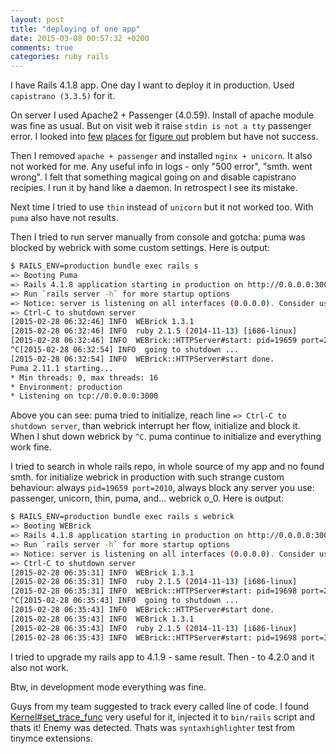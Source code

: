 ```yaml
---
layout: post
title: "deploying of one app"
date: 2015-03-08 00:57:32 +0200
comments: true
categories: ruby rails
---
```


I have Rails 4.1.8 app. One day I want to deploy it in production. Used `capistrano (3.3.5)` for it.

On server I used Apache2 + Passenger (4.0.59). Install of apache module was fine as usual. But on visit web it raise `stdin is not a tty` passenger error. I looked into [few](https://code.google.com/p/phusion-passenger/issues/detail?id=891) [places](https://code.google.com/p/phusion-passenger/issues/detail?id=891) [for](https://code.google.com/p/phusion-passenger/issues/detail?id=914) [figure out](https://github.com/phusion/passenger/issues/1129) problem but have not success.

Then I removed `apache + passenger` and installed `nginx + unicorn`. It also not worked for me. Any useful info in logs - only "500 error", "smth. went wrong". I felt that something magical going on and disable capistrano recipies. I run it by hand like a daemon. In retrospect I see its mistake.

<!--more-->

Next time I tried to use `thin` instead of `unicorn` but it not worked too. With `puma` also have not results.

Then I tried to run server manually from console and gotcha: puma was blocked by webrick with some custom settings. Here is output:

```bash
$ RAILS_ENV=production bundle exec rails s      
=> Booting Puma
=> Rails 4.1.8 application starting in production on http://0.0.0.0:3000
=> Run `rails server -h` for more startup options
=> Notice: server is listening on all interfaces (0.0.0.0). Consider using 127.0.0.1 (--binding option)
=> Ctrl-C to shutdown server
[2015-02-28 06:32:46] INFO  WEBrick 1.3.1
[2015-02-28 06:32:46] INFO  ruby 2.1.5 (2014-11-13) [i686-linux]
[2015-02-28 06:32:46] INFO  WEBrick::HTTPServer#start: pid=19659 port=2010
^C[2015-02-28 06:32:54] INFO  going to shutdown ...
[2015-02-28 06:32:54] INFO  WEBrick::HTTPServer#start done.
Puma 2.11.1 starting...
* Min threads: 0, max threads: 16
* Environment: production
* Listening on tcp://0.0.0.0:3000
```

Above you can see: puma tried to initialize, reach line `=> Ctrl-C to shutdown server`, than webrick interrupt her flow, initialize and block it.
When I shut down webrick by `^C`. puma continue to initialize and everything work fine.

I tried to search in whole rails repo, in whole source of my app and no found smth. for initialize webrick in production with such strange custom behaviour: always `pid=19659 port=2010`, always block any server you use: passenger, unicorn, thin, puma, and... webrick o_0. Here is output:

```bash
$ RAILS_ENV=production bundle exec rails s webrick
=> Booting WEBrick
=> Rails 4.1.8 application starting in production on http://0.0.0.0:3000
=> Run `rails server -h` for more startup options
=> Notice: server is listening on all interfaces (0.0.0.0). Consider using 127.0.0.1 (--binding option)
=> Ctrl-C to shutdown server
[2015-02-28 06:35:31] INFO  WEBrick 1.3.1
[2015-02-28 06:35:31] INFO  ruby 2.1.5 (2014-11-13) [i686-linux]
[2015-02-28 06:35:31] INFO  WEBrick::HTTPServer#start: pid=19698 port=2010
^C[2015-02-28 06:35:43] INFO  going to shutdown ...
[2015-02-28 06:35:43] INFO  WEBrick::HTTPServer#start done.
[2015-02-28 06:35:43] INFO  WEBrick 1.3.1
[2015-02-28 06:35:43] INFO  ruby 2.1.5 (2014-11-13) [i686-linux]
[2015-02-28 06:35:43] INFO  WEBrick::HTTPServer#start: pid=19698 port=3000
```

I tried to upgrade my rails app to 4.1.9 - same result. Then - to 4.2.0 and it also not work. 

Btw, in development mode everything was fine.

Guys from my team suggested to track every called line of code. I found [Kernel#set_trace_func](http://ruby-doc.org//core-2.2.0/Kernel.html#method-i-set_trace_func) very useful for it, injected it to `bin/rails` script and thats it! Enemy was detected. Thats was `syntaxhighlighter` test from tinymce extensions.
